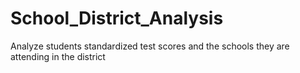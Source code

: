 # School_District_Analysis
Analyze students standardized test scores and the schools they are attending in the district
